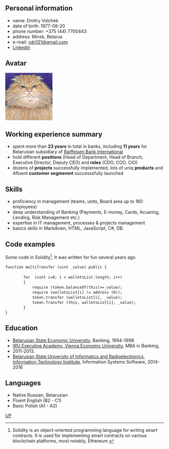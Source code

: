 <a id="anchor"></a>
## Personal information

* name: Dmitry Volchek
* date of birth: 1977-08-20
* phone number: +375 (44) 7700443
* address: Minsk, Belarus
* e-mail: vdn121@gmail.com
* [Linkedin](https://www.linkedin.com/in/дмитрий-волчек-317bb551)
## Avatar

![fatcat](FatCat.GIF)

## Working experience summary

* spent more than __23 years__ in total in banks, including __11 years__ for Belarusian subsidiary of [Raiffeisen Bank International](https://www.rbinternational.com/en/homepage.html)
* hold different __positions__ (Head of Department, Head of Branch, Executive Director, Deputy CEO) and __roles__ (CDO, COO, CIO)
* dozens of __projects__ successfully implemented, lots of uniq __products__ and Afluent __customer segmemnt__ successsfully launched

## Skills

* proficiency  in management (teams, units, Boаrd area up to 160 employees)
* deep understanding of Banking (Payments, E-money, Cards, Acuaring, Lending, Risk Management etc.)
* expertise in IT management, processes & projects management
* basics skills in Markdown, HTML, JavaScript, C#, DB.

## Code examples

Some code in Solidity[^1]. It was written for fun several years ago.
```
function multiTransfer (uint _value) public {

        for  (uint i=0; i < walletsList.length; i++)
        {
            require (token.balanceOf(this)>=_value);
            require (walletsList[i] != address (0));
            token.transfer (walletsList[i], _value);
            token.Transfer (this, walletsList[i], _value);
        }
}
```
## Education

* [Belarusian State Economic University](http://bseu.by/english/), Banking, 1994-1998
* [WU Executive Academy, Vienna Economic University](https://executiveacademy.at/en/university), MBA in Banking,
* 2011-2013.
* [Belarusian State University of Informatics and Radioelectronics, Information
Technology Institute](https://iti.bsuir.by), Information Systems Software, 2014-2016

## Languages

* Native Russian, Belarusian
* Fluent English (B2 - C1)
* Basic Polish (A1 - A2)

[UP](#anchor)

[^1]:Solidity is an object-oriented programming language for writing smart contracts. It is used for implementing smart contracts on various blockchain platforms, most notably, Ethereum.
